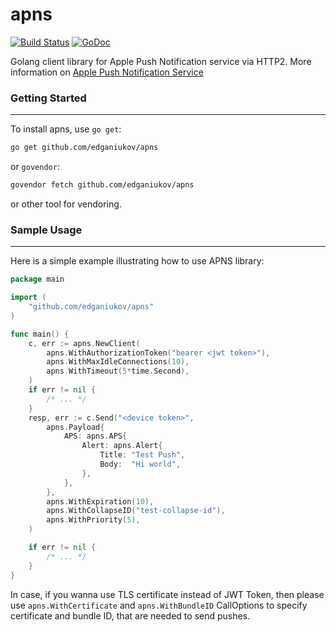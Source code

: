 # apns
[![Build Status](https://travis-ci.org/edganiukov/apns.svg?branch=master)](https://travis-ci.org/edganiukov/apns)
[![GoDoc](https://godoc.org/github.com/edganiukov/apns?status.svg)](https://godoc.org/github.com/edganiukov/apns)

Golang client library for Apple Push Notification service via HTTP2. More information on [Apple Push Notification Service](https://developer.apple.com/library/content/documentation/NetworkingInternet/Conceptual/RemoteNotificationsPG/APNSOverview.html)

### Getting Started
-------------------
To install apns, use `go get`:

```bash
go get github.com/edganiukov/apns
```
or `govendor`:

```bash
govendor fetch github.com/edganiukov/apns
```
or other tool for vendoring.

### Sample Usage
----------------
Here is a simple example illustrating how to use APNS library:
```go
package main

import (
	"github.com/edganiukov/apns"
)

func main() {
	c, err := apns.NewClient(
		apns.WithAuthorizationToken("bearer <jwt token>"),
		apns.WithMaxIdleConnections(10),
		apns.WithTimeout(5*time.Second),
	)
	if err != nil {
		/* ... */
	}
	resp, err := c.Send("<device token>",
		apns.Payload{
			APS: apns.APS{
				Alert: apns.Alert{
					Title: "Test Push",
					Body:  "Hi world",
				},
			},
		},
		apns.WithExpiration(10),
		apns.WithCollapseID("test-collapse-id"),
		apns.WithPriority(5),
	)

	if err != nil {
		/* ... */
	}
}
```
In case, if you wanna use TLS certificate instead of JWT Token, then please use `apns.WithCertificate` and `apns.WithBundleID` CallOptions to specify certificate and bundle ID, that are needed to send pushes.
